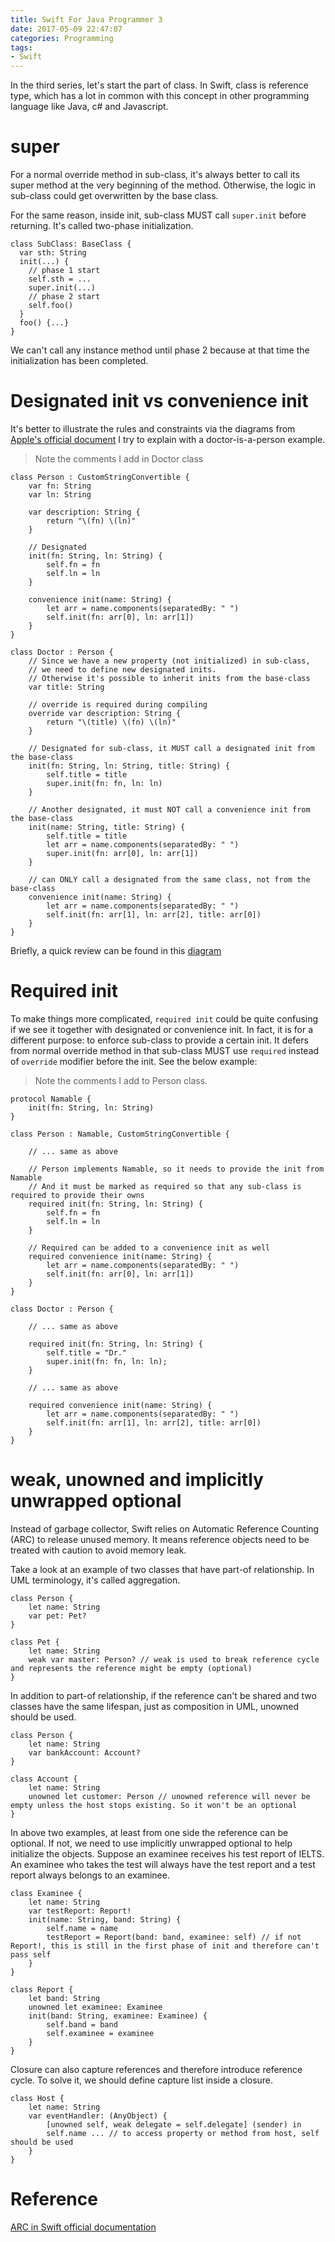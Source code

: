 ```yaml
---
title: Swift For Java Programmer 3
date: 2017-05-09 22:47:07
categories: Programming
tags: 
- Swift
---
```


In the third series, let's start the part of class. In Swift, class is reference type, which has a lot in common with this concept in other programming language like Java, c# and Javascript.

# super
For a normal override method in sub-class, it's always better to call its super method at the very beginning of the method. Otherwise, the logic in sub-class could get overwritten by the base class.

For the same reason, inside init, sub-class MUST call `super.init` before returning. It's called two-phase initialization.

    class SubClass: BaseClass {
      var sth: String
      init(...) {
        // phase 1 start
        self.sth = ...
        super.init(...)
        // phase 2 start
        self.foo()
      }
      foo() {...}
    }
We can't call any instance method until phase 2 because at that time the initialization has been completed.

<!--more-->

# Designated init vs convenience init
It's better to illustrate the rules and constraints via the diagrams from [Apple's official document](https://developer.apple.com/library/content/documentation/Swift/Conceptual/Swift_Programming_Language/Initialization.html) I try to explain with a doctor-is-a-person example.
> Note the comments I add in Doctor class

    class Person : CustomStringConvertible {
        var fn: String
        var ln: String
        
        var description: String {
            return "\(fn) \(ln)"
        }
        
        // Designated
        init(fn: String, ln: String) {
            self.fn = fn
            self.ln = ln
        }
        
        convenience init(name: String) {
            let arr = name.components(separatedBy: " ")
            self.init(fn: arr[0], ln: arr[1])
        }
    }

    class Doctor : Person {
        // Since we have a new property (not initialized) in sub-class,
        // we need to define new designated inits.
        // Otherwise it's possible to inherit inits from the base-class
        var title: String
        
        // override is required during compiling
        override var description: String {
            return "\(title) \(fn) \(ln)"
        }    
        
        // Designated for sub-class, it MUST call a designated init from the base-class
        init(fn: String, ln: String, title: String) {
            self.title = title
            super.init(fn: fn, ln: ln)
        }
        
        // Another designated, it must NOT call a convenience init from the base-class
        init(name: String, title: String) {
            self.title = title
            let arr = name.components(separatedBy: " ")
            super.init(fn: arr[0], ln: arr[1])
        }
        
        // can ONLY call a designated from the same class, not from the base-class
        convenience init(name: String) {
            let arr = name.components(separatedBy: " ")
            self.init(fn: arr[1], ln: arr[2], title: arr[0])
        }    
    }

Briefly, a quick review can be found in this [diagram](https://developer.apple.com/library/content/documentation/Swift/Conceptual/Swift_Programming_Language/Art/initializerDelegation02_2x.png)

# Required init
To make things more complicated, `required init` could be quite confusing if we see it together with designated or convenience init. In fact, it is for a different purpose: to enforce sub-class to provide a certain init. It defers from normal override method in that sub-class MUST use `required` instead of `override` modifier before the init. See the below example:
>Note the comments I add to Person class.

    protocol Namable {
        init(fn: String, ln: String)
    }

    class Person : Namable, CustomStringConvertible {
        
        // ... same as above
        
        // Person implements Namable, so it needs to provide the init from Namable
        // And it must be marked as required so that any sub-class is required to provide their owns
        required init(fn: String, ln: String) {
            self.fn = fn
            self.ln = ln
        }
        
        // Required can be added to a convenience init as well
        required convenience init(name: String) {
            let arr = name.components(separatedBy: " ")
            self.init(fn: arr[0], ln: arr[1])
        }
    }

    class Doctor : Person {

        // ... same as above
        
        required init(fn: String, ln: String) {
            self.title = "Dr."
            super.init(fn: fn, ln: ln);
        }
        
        // ... same as above
        
        required convenience init(name: String) {
            let arr = name.components(separatedBy: " ")
            self.init(fn: arr[1], ln: arr[2], title: arr[0])
        }    
    }

# weak, unowned and implicitly unwrapped optional
Instead of garbage collector, Swift relies on Automatic Reference Counting (ARC) to release unused memory. It means reference objects need to be treated with caution to avoid memory leak.

Take a look at an example of two classes that have part-of relationship. In UML terminology, it's called aggregation.

    class Person {
        let name: String
        var pet: Pet?
    }

    class Pet {
        let name: String
        weak var master: Person? // weak is used to break reference cycle and represents the reference might be empty (optional)
    }

In addition to part-of relationship, if the reference can't be shared and two classes have the same lifespan, just as composition in UML, unowned should be used.   

    class Person {
        let name: String
        var bankAccount: Account?
    }

    class Account {
        let name: String
        unowned let customer: Person // unowned reference will never be empty unless the host stops existing. So it won't be an optional
    }

In above two examples, at least from one side the reference can be optional. If not, we need to use implicitly unwrapped optional to help initialize the objects. Suppose an examinee receives his test report of IELTS. An examinee who takes the test will always have the test report and a test report always belongs to an examinee. 

    class Examinee {
        let name: String
        var testReport: Report!
        init(name: String, band: String) {
            self.name = name
            testReport = Report(band: band, examinee: self) // if not Report!, this is still in the first phase of init and therefore can't pass self
        }
    }

    class Report {
        let band: String
        unowned let examinee: Examinee
        init(band: String, examinee: Examinee) {
            self.band = band
            self.examinee = examinee
        }
    }    

Closure can also capture references and therefore introduce reference cycle. To solve it, we should define capture list inside a closure.

    class Host {
        let name: String
        var eventHandler: (AnyObject) {
            [unowned self, weak delegate = self.delegate] (sender) in
            self.name ... // to access property or method from host, self should be used
        }
    }

# Reference
[ARC in Swift official documentation](https://developer.apple.com/library/content/documentation/Swift/Conceptual/Swift_Programming_Language/AutomaticReferenceCounting.html)
